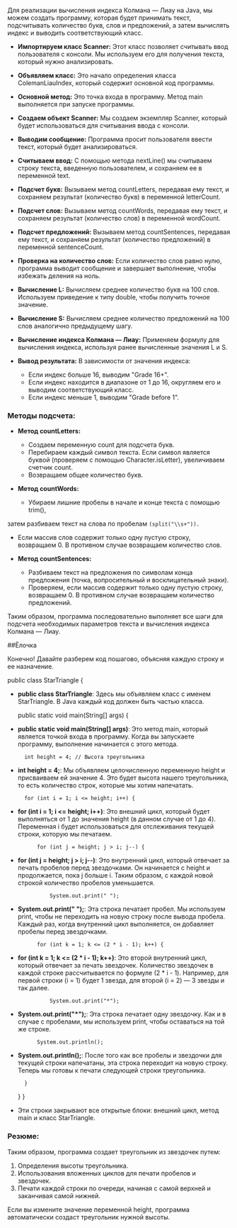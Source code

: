 Для реализации вычисления индекса Колмана — Лиау на Java, мы можем создать программу, которая будет принимать текст, подсчитывать количество букв, слов и предложений, а затем вычислять индекс и выводить соответствующий класс.



- **Импортируем класс Scanner:** Этот класс позволяет считывать ввод пользователя с консоли. Мы используем его для получения текста, который нужно анализировать.



- **Объявляем класс:** Это начало определения класса ColemanLiauIndex, который содержит основной код программы.

    

- **Основной метод:** Это точка входа в программу. Метод main выполняется при запуске программы.

        

- **Создаем объект Scanner:** Мы создаем экземпляр Scanner, который будет использоваться для считывания ввода с консоли.

      

- **Выводим сообщение:** Программа просит пользователя ввести текст, который будет анализироваться.

       

- **Считываем ввод:** С помощью метода nextLine() мы считываем строку текста, введенную пользователем, и сохраняем ее в переменной text.

       

- **Подсчет букв:** Вызываем метод countLetters, передавая ему текст, и сохраняем результат (количество букв) в переменной letterCount.

        

- **Подсчет слов:** Вызываем метод countWords, передавая ему текст, и сохраняем результат (количество слов) в переменной wordCount.

       

- **Подсчет предложений:** Вызываем метод countSentences, передавая ему текст, и сохраняем результат (количество предложений) в переменной sentenceCount.

     

- **Проверка на количество слов:** Если количество слов равно нулю, программа выводит сообщение и завершает выполнение, чтобы избежать деления на ноль.

        

- **Вычисление L:** Вычисляем среднее количество букв на 100 слов. Используем приведение к типу double, чтобы получить точное значение.

        

- **Вычисление S:** Вычисляем среднее количество предложений на 100 слов аналогично предыдущему шагу.

        

- **Вычисление индекса Колмана — Лиау:** Применяем формулу для вычисления индекса, используя ранее вычисленные значения L и S.

    
- **Вывод результата:** В зависимости от значения индекса:
  - Если индекс больше 16, выводим "Grade 16+".
  - Если индекс находится в диапазоне от 1 до 16, округляем его и выводим соответствующий класс.
  - Если индекс меньше 1, выводим "Grade before 1".

### Методы подсчета:



- **Метод countLetters:**
  - Создаем переменную count для подсчета букв.
  - Перебираем каждый символ текста. Если символ является буквой (проверяем с помощью Character.isLetter), увеличиваем счетчик count.
  - Возвращаем общее количество букв.

 

- **Метод countWords:**
  - Убираем лишние пробелы в начале и конце текста с помощью trim(),


затем разбиваем текст на слова по пробелам ```(split("\\s+")).```
  - Если массив слов содержит только одну пустую строку, возвращаем 0. В противном случае возвращаем количество слов.



- **Метод countSentences:**
  - Разбиваем текст на предложения по символам конца предложения (точка, вопросительный и восклицательный знаки).
  - Проверяем, если массив содержит только одну пустую строку, возвращаем 0. В противном случае возвращаем количество предложений.

Таким образом, программа последовательно выполняет все шаги для подсчета необходимых параметров текста и вычисления индекса Колмана — Лиау.


##Ёлочка

Конечно! Давайте разберем код пошагово, объясняя каждую строку и ее назначение.

public class StarTriangle {

- **public class StarTriangle**: Здесь мы объявляем класс с именем StarTriangle. В Java каждый код должен быть частью класса.

    public static void main(String[] args) {

- **public static void main(String[] args)**: Это метод main, который является точкой входа в программу. Когда вы запускаете программу, выполнение начинается с этого метода.

        int height = 4; // Высота треугольника

- **int height = 4;**: Мы объявляем целочисленную переменную height и присваиваем ей значение 4. Это будет высота нашего треугольника, то есть количество строк, которые мы хотим напечатать.

        for (int i = 1; i <= height; i++) {

- **for (int i = 1; i <= height; i++)**: Это внешний цикл, который будет выполняться от 1 до значения height (в данном случае от 1 до 4). Переменная i будет использоваться для отслеживания текущей строки, которую мы печатаем.

            for (int j = height; j > i; j--) {

- **for (int j = height; j > i; j--)**: Это внутренний цикл, который отвечает за печать пробелов перед звездочками. Он начинается с height и продолжается, пока j больше i. Таким образом, с каждой новой строкой количество пробелов уменьшается.

                System.out.print(" ");

- **System.out.print(" ");**: Эта строка печатает пробел. Мы используем print, чтобы не переходить на новую строку после вывода пробела. Каждый раз, когда внутренний цикл выполняется, он добавляет пробелы перед звездочками.

            for (int k = 1; k <= (2 * i - 1); k++) {

- **for (int k = 1; k <= (2 * i - 1); k++)**: Это второй внутренний цикл, который отвечает за печать звездочек. Количество звездочек в каждой строке рассчитывается по формуле (2 * i - 1). Например, для первой строки (i = 1) будет 1 звезда, для второй (i = 2) — 3 звезды и так далее.

                System.out.print("*");

- **System.out.print("*");**: Эта строка печатает одну звездочку. Как и в случае с пробелами, мы используем print, чтобы оставаться на той же строке.

            System.out.println();

- **System.out.println();**: После того как все пробелы и звездочки для текущей строки напечатаны, эта строка переходит на новую строку. Теперь мы готовы к печати следующей строки треугольника.

        }
    }
}

- Эти строки закрывают все открытые блоки: внешний цикл, метод main и класс StarTriangle.

### Резюме:

Таким образом, программа создает треугольник из звездочек путем:
1. Определения высоты треугольника.
2. Использования вложенных циклов для печати пробелов и звездочек.
3. Печати каждой строки по очереди, начиная с самой верхней и заканчивая самой нижней.

Если вы измените значение переменной height, программа автоматически создаст треугольник нужной высоты.